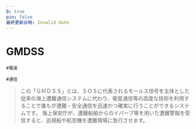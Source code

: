 ```yaml
---
Q: true
pin: false
最終更新日時: Invalid date
---
```

# GMDSS

`#電波`

`#通信`

> この「ＧＭＤＳＳ」とは、ＳＯＳに代表されるモールス信号を主体とした従来の海上遭難通信システムに代わり、衛星通信等の高度な技術を利用することで誰もが遭難・安全通信を迅速かつ確実に行うことができるシステムです。 海上保安庁が、遭難船舶からのイパーブ等を用いた遭難警報を受信すると、巡視船や航空機を遭難現場に急行させます。
